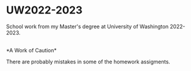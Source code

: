 # UW2022-2023
<p>School work from my Master's degree at University of Washington 2022-2023. </p>
<br>
*A Work of Caution*
<p> There are probably mistakes in some of the homework assigments. </p>
